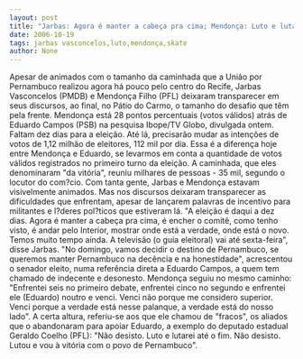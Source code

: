 ```yaml
---
layout: post
title: "Jarbas: Agora é manter a cabeça pra cima; Mendonça: Luto e lutarei até o fim"
date: 2006-10-19
tags: jarbas vasconcelos,luto,mendonça,skate
author: None
---
```

Apesar de animados com o tamanho da caminhada que a União por Pernambuco realizou agora há pouco pelo centro do Recife, Jarbas Vasconcelos (PMDB) e Mendonça Filho (PFL) deixaram transparecer em seus discursos, ao final, no Pátio do Carmo, o tamanho do desafio que têm pela frente.
Mendonça está 28 pontos percentuais (votos válidos) atrás de Eduardo Campos (PSB) na pesquisa Ibope/TV Globo, divulgada ontem. 
Faltam dez dias para a eleição. Até lá, precisarão mudar as intenções de votos de 1,12 milhão de eleitores, 112 mil por dia. 
Essa é a diferença hoje entre Mendonça e Eduardo, se levarmos em conta a quantidade de votos válidos registrados no primeiro turno da eleição. 
A caminhada, que eles denominaram \"da vitória\", reuniu milhares de pessoas - 35 mil, segundo o locutor do com?cio. 
Com tanta gente, Jarbas e Mendonça estavam visivelmente animados. Mas nos discursos deixaram transparecer as dificuldades que enfrentam, apesar de lançarem palavras de incentivo para militantes e l?deres pol?ticos que estiveram lá.
\"A eleição é daqui a dez dias. Agora é manter a cabeça pra cima, é encher o comitê, como tenho visto, é andar pelo Interior, mostrar onde está a verdade, onde está o novo. Temos muito tempo ainda. A televisão (o guia eleitoral) vai até sexta-feira\", disse Jarbas.
\"No domingo, vamos decidir o destino de Pernambuco, se queremos manter Pernambuco na decência e na honestidade\", acrescentou o senador eleito, numa referência direta a Eduardo Campos, a quem tem chamado de indecente e desonesto.
Mendonça seguiu no mesmo caminho:
\"Enfrentei seis no primeiro debate, enfrentei cinco no segundo e enfrentei ele (Eduardo) noutro e venci. Venci não porque me considero superior. Venci porque a verdade está nesse palanque, a verdade está do nosso lado\".
A certa altura, referiu-se aos que ele chamou de \"fracos\", os aliados que o abandonaram para apoiar Eduardo, a exemplo do deputado estadual Geraldo Coelho (PFL):
\"Não desisto. Luto e lutarei até o fim. Não desisto. Lutou e vou à vitória com o povo de Pernambuco\". 